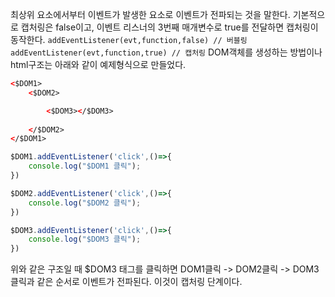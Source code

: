 최상위 요소에서부터 이벤트가 발생한 요소로 이벤트가 전파되는 것을 말한다.
기본적으로 캡처링은 false이고, 이벤트 리스너의 3번째 매개변수로 true를 전달하면 캡처링이 동작한다.
`addEventListener(evt,function,false) // 버블링`
`addEventListener(evt,function,true) // 캡처링`
DOM객체를 생성하는 방법이나 html구조는 아래와 같이 예제형식으로 만들었다.

```html
<$DOM1>
	<$DOM2>

		<$DOM3></$DOM3>
	
	</$DOM2>
</$DOM1>
```

```js
$DOM1.addEventListener('click',()=>{
	console.log("$DOM1 클릭");
})

$DOM2.addEventListener('click',()=>{
	console.log("$DOM2 클릭");
})

$DOM3.addEventListener('click',()=>{
	console.log("$DOM3 클릭");
})

```

위와 같은 구조일 때 $DOM3 태그를 클릭하면
DOM1클릭 -> DOM2클릭 -> DOM3클릭과 같은 순서로 이벤트가 전파된다.
이것이 캡처링 단계이다.